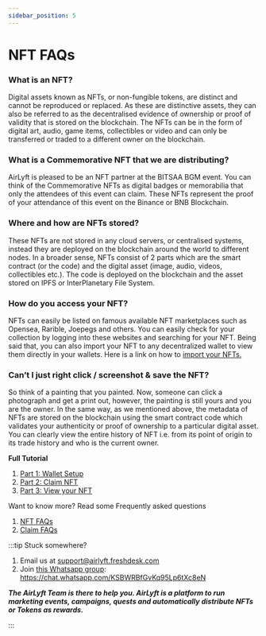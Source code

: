```yaml
---
sidebar_position: 5
---
```

# NFT FAQs

### What is an NFT?

Digital assets known as NFTs, or non-fungible tokens, are distinct and cannot be reproduced or replaced. As these are distinctive assets, they can also be referred to as the decentralised evidence of ownership or proof of validity that is stored on the blockchain. The NFTs can be in the form of digital art, audio, game items, collectibles or video and can only be transferred or traded to a different owner on the blockchain. 


### What is a Commemorative NFT that we are distributing?

AirLyft is pleased to be an NFT partner at the BITSAA BGM event. You can think of the Commemorative NFTs as digital badges or memorabilia that only the attendees of this event can claim. These NFTs represent the proof of your attendance of this event on the Binance or BNB Blockchain.
 
### Where and how are NFTs stored?

These NFTs are not stored in any cloud servers, or centralised systems, instead they are deployed on the blockchain around the world to different nodes. In a broader sense, NFTs consist of 2 parts which are the smart contract (or the code) and the digital asset (image, audio, videos, collectibles etc.). The code is deployed on the blockchain and the asset stored on IPFS or InterPlanetary File System.

### How do you access your NFT?

NFTs can easily be listed on famous available NFT marketplaces such as Opensea, Rarible, Joepegs and others. You can easily check for your collection by logging into these websites and searching for your NFT. Being said that, you can also import your NFT to any decentralized wallet to view them directly in your wallets. Here is a link on how to [import your NFTs.](https://intercom.help/swappable/en/articles/5603343-how-do-i-see-an-nft-in-my-metamask-wallet)


### Can’t I just right click / screenshot & save the NFT? 

So think of a painting that you painted. Now, someone can click a photograph and get a print out, however, the painting is still yours and you are the owner. In the same way, as we mentioned above, the metadata of NFTs are stored on the blockchain using the smart contract code which validates your authenticity or proof of ownership to a particular digital asset. You can clearly view the entire history of NFT i.e. from its point of origin to its trade history and who is the current owner. 

**Full Tutorial**
1. [Part 1: Wallet Setup](part1)
1. [Part 2: Claim NFT](part2)
1. [Part 3: View your NFT](part3)

Want to know more? Read some Frequently asked questions
1. [NFT FAQs](faq)
1. [Claim FAQs](claimfaqs)

:::tip Stuck somewhere?

1. Email us at [support@airlyft.freshdesk.com](mailto:support@airlyft.freshdesk.com)
2. Join [this Whatsapp group](https://chat.whatsapp.com/KSBWRBfGvKq95Lp6tXc8eN): https://chat.whatsapp.com/KSBWRBfGvKq95Lp6tXc8eN

**_The AirLyft Team is there to help you. AirLyft is a platform to run marketing events, campaigns, quests and automatically distribute NFTs or Tokens as rewards._**

:::